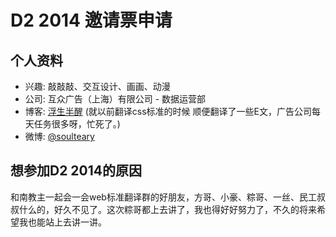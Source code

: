 # D2 2014 邀请票申请

## 个人资料

- 兴趣: 敲敲敲、交互设计、画画、动漫
- 公司: 互众广告（上海）有限公司 -  数据运营部
- 博客: [浮生半醒](http://www.cnblogs.com/fushengbanxing/) (就以前翻译css标准的时候 顺便翻译了一些E文，广告公司每天任务很多呀，忙死了。)
- 微博: [@soulteary](http://weibo.com/u/2235977520?from=profile&wvr=5&loc=infdomain) 

## 想参加D2 2014的原因

和南教主一起会一会web标准翻译群的好朋友，方哥、小豪、粽哥、一丝、民工叔叔什么的，好久不见了。这次粽哥都上去讲了，我也得好好努力了，不久的将来希望我也能站上去讲一讲。
